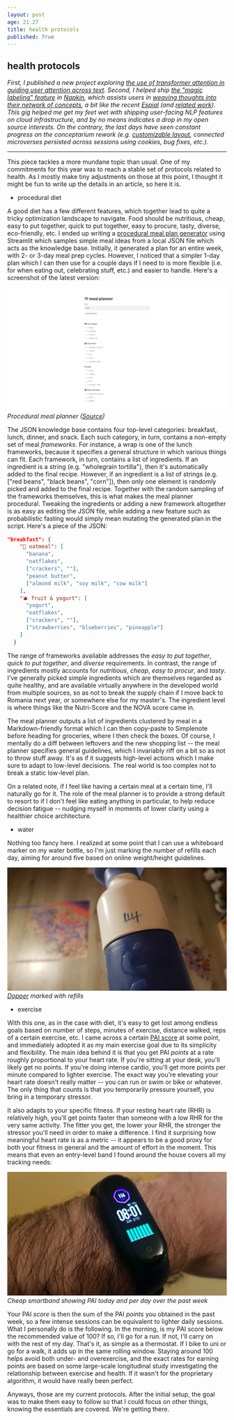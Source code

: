 ```yaml
---
layout: post
age: 21.27
title: health protocols
published: True
---
```


## health protocols

_First, I published a new project exploring [the use of transformer attention in guiding user attention across text](/thoughtware/cybersalience). Second, I helped ship [the "magic labeling" feature](https://www.napkin.one/wp-content/uploads/2022/02/magic-label2.gif) in [Napkin](https://www.napkin.one/), which assists users in [weaving thoughts into their network of concepts](https://www.napkin.one/wp-content/uploads/2021/10/livingsystem.gif), a bit like the recent [Espial](https://github.com/Uzay-G/espial) (and [related work](https://twitter.com/kewbxsh/status/1491791370020818958)). This gig helped me get my feet wet with shipping user-facing NLP features on cloud infrastructure, and by no means indicates a drop in my open source interests. On the contrary, the last days have seen constant progress on the conceptarium rework (e.g. [customizable layout](https://paulbricman.com/assets/vid/conceptarium_layout.mp4), connected microverses persisted across sessions using cookies, bug fixes, etc.)._

---

This piece tackles a more mundane topic than usual. One of my commitments for this year was to reach a stable set of protocols related to health. As I mostly make tiny adjustments on those at this point, I thought it might be fun to write up the details in an article, so here it is.

- procedural diet

A good diet has a few different features, which together lead to quite a tricky optimization landscape to navigate. Food should be nutritious, cheap, easy to put together, quick to put together, easy to procure, tasty, diverse, eco-friendly, etc. I ended up writing a [procedural meal plan generator](https://github.com/paulbricman/meal-planner) using Streamlit which samples simple meal ideas from a local JSON file which acts as the knowledge base. Initially, it generated a plan for an entire week, with 2- or 3-day meal prep cycles. However, I noticed that a simpler 1-day plan which I can then use for a couple days if I need to is more flexible (i.e. for when eating out, celebrating stuff, etc.) and easier to handle. Here's a screenshot of the latest version:

![](/assets/img/meal-planner.png)
_Procedural meal planner ([Source](https://github.com/paulbricman/meal-planner))_

The JSON knowledge base contains four top-level categories: breakfast, lunch, dinner, and snack. Each such category, in turn, contains a non-empty set of meal _frameworks_. For instance, a wrap is one of the lunch frameworks, because it specifies a general structure in which various things can fit. Each framework, in turn, contains a list of ingredients. If an ingredient is a string (e.g. "wholegrain tortilla"), then it's automatically added to the final recipe. However, if an ingredient is a list of strings (e.g. ["red beans", "black beans", "corn"]), then only one element is randomly picked and added to the final recipe. Together with the random sampling of the frameworks themselves, this is what makes the meal planner procedural. Tweaking the ingredients or adding a new framework altogether is as easy as editing the JSON file, while adding a new feature such as probabilistic fasting would simply mean mutating the generated plan in the script. Here's a piece of the JSON:

```json
"breakfast": {
    "🥣 oatmeal": [
      "banana",
      "oatflakes",
      ["crackers", ""],
      "peanut butter",
      ["almond milk", "soy milk", "cow milk"]
    ],
    "🫐 fruit & yogurt": [
      "yogurt",
      "oatflakes",
      ["crackers", ""],
      ["strawberries", "blueberries", "pineapple"]
    ]
  }
```

The range of frameworks available addresses the _easy to put together_, _quick to put together_, and _diverse_ requirements. In contrast, the range of ingredients mostly accounts for _nutritious_, _cheap_, _easy to procur_, and _tasty_. I've generally picked simple ingredients which are themselves regarded as quite healthy, and are available virtually anywhere in the developed world from multiple sources, so as not to break the supply chain if I move back to Romania next year, or somewhere else for my master's. The ingredient level is where things like the Nutri-Score and the NOVA score came in.

The meal planner outputs a list of ingredients clustered by meal in a Markdown-friendly format which I can then copy-paste to Simplenote before heading for groceries, where I then check the boxes. Of course, I mentally do a diff between leftovers and the new shopping list -- the meal planner specifies general guidelines, which I invariably riff on a bit so as not to throw stuff away. It's as if it suggests high-level actions which I make sure to adapt to low-level decisions. The real world is too complex not to break a static low-level plan.

On a related note, if I feel like having a certain meal at a certain time, I'll naturally go for it. The role of the meal planner is to provide a strong default to resort to if I don't feel like eating anything in particular, to help reduce decision fatigue -- nudging myself in moments of lower clarity using a healthier choice architecture.

- water

Nothing too fancy here. I realized at some point that I can use a whiteboard marker on my water bottle, so I'm just marking the number of refills each day, aiming for around five based on online weight/height guidelines.

![](/assets/img/dopper.jpg)
_[Dopper](https://dopper.com/) marked with refills_

- exercise

With this one, as in the case with diet, it's easy to get lost among endless goals based on number of steps, minutes of exercise, distance walked, reps of a certain exercise, etc. I came across a certain [PAI score](https://support.paihealth.com/hc/en-us/articles/360001037713-What-is-a-PAI-score-) at some point, and immediately adopted it as my main exercise goal due to its simplicity and flexibility. The main idea behind it is that you get PAI _points_ at a rate roughly proportional to your heart rate. If you're sitting at your desk, you'll likely get no points. If you're doing intense cardio, you'll get more points per minute compared to lighter exercise. The exact way you're elevating your heart rate doesn't really matter -- you can run or swim or bike or whatever. The only thing that counts is that you temporarily pressure yourself, you bring in a temporary stressor.

It also adapts to your specific fitness. If your resting heart rate (RHR) is relatively high, you'll get points faster than someone with a low RHR for the very same activity. The fitter you get, the lower your RHR, the stronger the stressor you'll need in order to make a difference. I find it surprising how meaningful heart rate is as a metric -- it appears to be a good proxy for both your fitness in general and the amount of effort in the moment. This means that even an entry-level band I found around the house covers all my tracking needs:

![](/assets/img/pai.jpg)
_Cheap smartband showing PAI today and per day over the past week_

Your PAI _score_ is then the sum of the PAI _points_ you obtained in the past week, so a few intense sessions can be equivalent to lighter daily sessions. What I personally do is the following. In the morning, is my PAI score below the recommended value of 100? If so, I'll go for a run. If not, I'll carry on with the rest of my day. That's it, as simple as a thermostat. If I bike to uni or go for a walk, it adds up in the same rolling window. Staying around 100 helps avoid both under- and overexercise, and the exact rates for earning points are based on some large-scale longitudinal study investigating the relationship between exercise and health. If it wasn't for the proprietary algorithm, it would have really been perfect.

Anyways, those are my current protocols. After the initial setup, the goal was to make them easy to follow so that I could focus on other things, knowing the essentials are covered. We're getting there.
